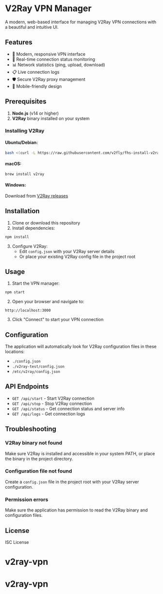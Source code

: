 # V2Ray VPN Manager

A modern, web-based interface for managing V2Ray VPN connections with a beautiful and intuitive UI.

## Features

- 🎨 Modern, responsive VPN interface
- 🔄 Real-time connection status monitoring
- 📊 Network statistics (ping, upload, download)
- 📋 Live connection logs
- 🛡️ Secure V2Ray proxy management
- 📱 Mobile-friendly design

## Prerequisites

1. **Node.js** (v14 or higher)
2. **V2Ray** binary installed on your system

### Installing V2Ray

#### Ubuntu/Debian:
```bash
bash <(curl -L https://raw.githubusercontent.com/v2fly/fhs-install-v2ray/master/install-release.sh)
```

#### macOS:
```bash
brew install v2ray
```

#### Windows:
Download from [V2Ray releases](https://github.com/v2fly/v2ray-core/releases)

## Installation

1. Clone or download this repository
2. Install dependencies:
```bash
npm install
```

3. Configure V2Ray:
   - Edit `config.json` with your V2Ray server details
   - Or place your existing V2Ray config file in the project root

## Usage

1. Start the VPN manager:
```bash
npm start
```

2. Open your browser and navigate to:
```
http://localhost:3000
```

3. Click "Connect" to start your VPN connection

## Configuration

The application will automatically look for V2Ray configuration files in these locations:
- `./config.json`
- `./v2ray-test/config.json`
- `/etc/v2ray/config.json`

## API Endpoints

- `GET /api/start` - Start V2Ray connection
- `GET /api/stop` - Stop V2Ray connection
- `GET /api/status` - Get connection status and server info
- `GET /api/logs` - Get connection logs

## Troubleshooting

### V2Ray binary not found
Make sure V2Ray is installed and accessible in your system PATH, or place the binary in the project directory.

### Configuration file not found
Create a `config.json` file in the project root with your V2Ray server configuration.

### Permission errors
Make sure the application has permission to read the V2Ray binary and configuration files.

## License

ISC License
# v2ray-vpn
# v2ray-vpn
